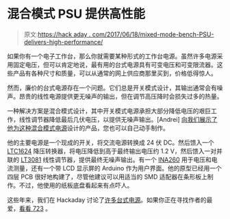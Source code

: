 # 混合模式 PSU 提供高性能

> 原文:[https://hack aday . com/2017/06/18/mixed-mode-bench-PSU-delivers-high-performance/](https://hackaday.com/2017/06/18/mixed-mode-bench-psu-delivers-high-performance/)

如果你有一个电子工作台，那么你就需要某种形式的工作台电源。虽然许多电源采用固定电压，但可以肯定地说，最有用的台式电源具有可变电压和可变限流器。这些产品有各种尺寸和质量，可以从通常的网上供应商那里买到，价格低得惊人。

然而，廉价的台式电源存在一个问题。它们总是开关模式设计，其输出通常会有噪声。昂贵的线性电源提供更无噪声的输出，但在调节高压降时会损失过多的热量。

一种解决方案是混合模式设计，其中开关模式电源承担大部分降低电压的艰巨工作，线性调节器降低最后几伏电压，以提供无噪声输出。[Andrei] [向我们展示了他为这种混合模式电源](http://www.instructables.com/id/High-Performance-Adjustable-Power-Supply-50-With-O/)设计的产品，您也可以自己动手制作。

他的主要电源是一个现成的开关，将交流电源转换成 24 伏 DC。然后馈入一个 [LTC1624](http://www.linear.com/product/LTC1624) 降压转换器，将电压降低到高于最终输出电压约 1.2 V，然后馈入一对并联的 [LT3081](http://www.linear.com/product/LT3081) 线性调节器，提供最终无噪声输出。有一个 [INA260](http://www.ti.com/product/INA260) 用于电压和电流测量，还有一个带 LCD 显示屏的 Arduino 作为用户界面。他的原型已经用一个四层 PCB 很好地构建了，尽管他建议可以用适当的 SMD 适配器在条形板上制作。不过，他使用的纸板底盘看起来有点吓人。

这些年来，我们在 Hackaday 讨论了[许多台式电源](http://hackaday.com/tag/power-supply/)。如果你正在寻找作者的最爱，[看看 723](http://hackaday.com/2016/12/02/get-to-know-voltage-regulators-with-a-723/) 。